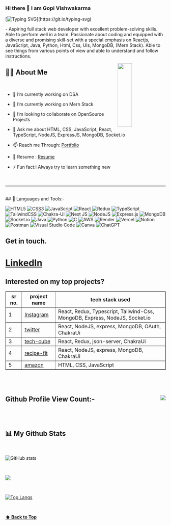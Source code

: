 ### Hi there 👋 I am Gopi Vishwakarma

<!-- # Hey all! <img src= "https://media2.giphy.com/media/Lm5hxmmI6ucOQGfjKj/giphy.gif?cid=6c09b952o9xti0m387z597k2xqipch3qmqjydym98oef87ve&rid=giphy.gif&ct=s" width= "30" height= "30"> <img src= "https://media.tenor.com/images/2adfe94e69139f3e22623b61d375a7a7/tenor.gif" width= "30" height= "30"> -->

 
 [![Typing SVG](https://readme-typing-svg.herokuapp.com?font=Architects+Daughter&color=22EBF7&size=25&center=false&lines=hey!+its+Gopi;Full+stack+web+developer...)](https://git.io/typing-svg)
 
 <p>- Aspiring full stack web developer with excellent problem-solving skills. Able to perform well in a team. Passionate about coding and equipped with a diverse and promising skill-set with a special emphasis on Reactjs, JavaScript, Java, Python, Html, Css, UIs, MongoDB, (Mern Stack). Able to see things from various points of view and able to understand and follow instructions.</p>

 

<img src="https://camo.githubusercontent.com/992babdffd8c74a1502de375fbdf7e4d54773242/68747470733a2f2f6d656469612e67697068792e636f6d2f6d656469612f53576f536b4e36447854737a71494b4571762f67697068792e676966"  align="right" width="30%" height="200px" />


## 🙋‍♂️ About Me


</br>

- 🔭 I’m currently working on DSA

- 🌱 I’m currently working on Mern Stack

- 👯 I’m looking to collaborate on OpenSource Projects

- 💬 Ask me about HTML, CSS, JavaScript, React, TypeScript, NodeJS, ExpressJS, MongoDB, Socket.io

- 📫 Reach me Through: [Portfolio](https://ergopivishwakarma.github.io/)

- 📄 Resume : <a href="https://drive.google.com/file/d/1iPYGWZQc2rIRnbfoSrfPYOJ9fMNdvryX/view?usp=sharing">Resume</a>

- ⚡ Fun fact:I Always try to learn something new 





</br>
<hr>     
</br>
## 🚀 Languages and Tools:-

![HTML5](https://img.shields.io/badge/html5-%23E34F26.svg?style=for-the-badge&logo=html5&logoColor=white) ![CSS3](https://img.shields.io/badge/css3-%231572B6.svg?style=for-the-badge&logo=css3&logoColor=white) ![JavaScript](https://img.shields.io/badge/javascript-%23323330.svg?style=for-the-badge&logo=javascript&logoColor=%23F7DF1E) ![React](https://img.shields.io/badge/react-%2320232a.svg?style=for-the-badge&logo=react&logoColor=%2361DAFB) ![Redux](https://img.shields.io/badge/redux-%23593d88.svg?style=for-the-badge&logo=redux&logoColor=white) ![TypeScript](https://img.shields.io/badge/typescript-%23007ACC.svg?style=for-the-badge&logo=typescript&logoColor=white) ![TailwindCSS](https://img.shields.io/badge/tailwindcss-%2338B2AC.svg?style=for-the-badge&logo=tailwind-css&logoColor=white) ![Chakra-UI](https://img.shields.io/badge/chakra-%234ED1C5.svg?style=for-the-badge&logo=chakraui&logoColor=white) 	![Next JS](https://img.shields.io/badge/Next-black?style=for-the-badge&logo=next.js&logoColor=white) ![NodeJS](https://img.shields.io/badge/node.js-6DA55F?style=for-the-badge&logo=node.js&logoColor=white)  ![Express.js](https://img.shields.io/badge/express.js-%23404d59.svg?style=for-the-badge&logo=express&logoColor=%2361DAFB) ![MongoDB](https://img.shields.io/badge/MongoDB-%234ea94b.svg?style=for-the-badge&logo=mongodb&logoColor=white) ![Socket.io](https://img.shields.io/badge/Socket.io-black?style=for-the-badge&logo=socket.io&badgeColor=010101) ![Java](https://img.shields.io/badge/java-%23ED8B00.svg?style=for-the-badge&logo=openjdk&logoColor=white)  ![Python](https://img.shields.io/badge/python-3670A0?style=for-the-badge&logo=python&logoColor=ffdd54) ![C](https://img.shields.io/badge/c-%2300599C.svg?style=for-the-badge&logo=c&logoColor=white) ![AWS](https://img.shields.io/badge/AWS-%23FF9900.svg?style=for-the-badge&logo=amazon-aws&logoColor=white) ![Render](https://img.shields.io/badge/Render-%46E3B7.svg?style=for-the-badge&logo=render&logoColor=white) ![Vercel](https://img.shields.io/badge/vercel-%23000000.svg?style=for-the-badge&logo=vercel&logoColor=white) ![Notion](https://img.shields.io/badge/Notion-%23000000.svg?style=for-the-badge&logo=notion&logoColor=white) ![Postman](https://img.shields.io/badge/Postman-FF6C37?style=for-the-badge&logo=postman&logoColor=white) ![Visual Studio Code](https://img.shields.io/badge/Visual%20Studio%20Code-0078d7.svg?style=for-the-badge&logo=visual-studio-code&logoColor=white) ![Canva](https://img.shields.io/badge/Canva-%2300C4CC.svg?style=for-the-badge&logo=Canva&logoColor=white) ![ChatGPT](https://img.shields.io/badge/chatGPT-74aa9c?style=for-the-badge&logo=openai&logoColor=white)
</br>
## Get in touch.
<h1><a href="https://www.linkedin.com/in/gopi-vishwakarma-95b325250/">LinkedIn</a></h1>
 
## Interested on my top projects?

<table border="1px solid white">
 <tr>
  <th>sr no.</th>
  <th>project name</th>
  <th>tech stack used</th>
 </tr>
  <tr>
  <td>1</td>
  <td><a href="https://post1-alpha-lemon.vercel.app/" target="_blank">Instagram</a></td>
  <td>React, Redux, Typescript, Tailwind-Css, MongoDB, Express, NodeJS, Socket.io</td>
 </tr>
 <tr>
  <td>2</td>
  <td><a href="https://twitter-umber.vercel.app/" target="_blank">twitter</a></td>
  <td>React, NodeJS, express, MongoDB, OAuth, ChakraUi</td>
 </tr>
 <tr>
  <td>3</td>
  <td><a href="https://tech-cube-ten.vercel.app/" target="_blank">tech-cube</a></td>
  <td>React, Redux, json-server, ChakraUi</td>
 </tr>
 <tr>
  <td>4</td>
  <td><a href="https://recipefit.vercel.app/" target="_blank">recipe-fit</a></td>
  <td>React, NodeJS, express, MongoDB, ChakraUi</td>
 </tr>
  <tr>
  <td>5</td>
  <td><a href="https://lustrous-gumption-92216f.netlify.app/" target="_blank">amazon</a></td>
  <td>HTML, CSS, JavaScript</td>
 </tr>
</table>

</br>
</br>

## Github Profile View Count:- <img align="right" src="https://profile-counter.glitch.me/Coolasid/count.svg" />

</br>
</br>

   <!--![GitHub metrics](https://metrics.lecoq.io/ergopivishwakarma) -->                                                                                                                                                                                                                                                                         
 ## 📊 My Github Stats
 </br>
 
![GitHub stats](https://github-readme-stats.vercel.app/api?username=ErGopiVishwakarma&show_icons=true&theme=radical) 

</br>

![](https://github-readme-streak-stats.herokuapp.com/?user=ergopivishwakarma&theme=radical&hide_border=false)<br/>


</br>

[![Top Langs](https://github-readme-stats.vercel.app/api/top-langs/?username=ErGopiVishwakarma&layout=compact&text_color=daf7dc&bg_color=151515)](https://github.com/ErGopiVishwakarma/github-readme-stats)

</br>

**[⬆ Back to Top](#Hi-there-👋-I-am-Gopi-Vishwakarma)**

